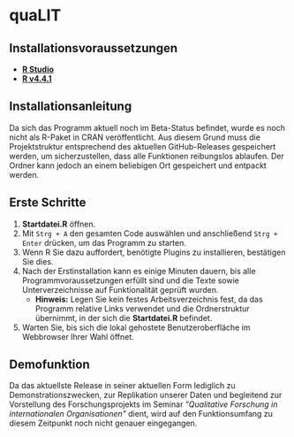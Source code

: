 # quaLIT

## Installationsvoraussetzungen
- **[R Studio](https://posit.co/download/rstudio-desktop)**  
- **[R v4.4.1](https://cran.r-project.org/bin/windows/base/old/)**  

## Installationsanleitung
Da sich das Programm aktuell noch im Beta-Status befindet, wurde es noch nicht als R-Paket in CRAN veröffentlicht. Aus diesem Grund muss die Projektstruktur entsprechend des aktuellen GitHub-Releases gespeichert werden, um sicherzustellen, dass alle Funktionen reibungslos ablaufen. Der Ordner kann jedoch an einem beliebigen Ort gespeichert und entpackt werden.  

## Erste Schritte
1. **Startdatei.R** öffnen.  
2. Mit `Strg + A` den gesamten Code auswählen und anschließend `Strg + Enter` drücken, um das Programm zu starten.  
3. Wenn R Sie dazu auffordert, benötigte Plugins zu installieren, bestätigen Sie dies.  
4. Nach der Erstinstallation kann es einige Minuten dauern, bis alle Programmvoraussetzungen erfüllt sind und die Texte sowie Unterverzeichnisse auf Funktionalität geprüft wurden.  
   - **Hinweis:** Legen Sie kein festes Arbeitsverzeichnis fest, da das Programm relative Links verwendet und die Ordnerstruktur übernimmt, in der sich die **Startdatei.R** befindet.  
5. Warten Sie, bis sich die lokal gehostete Benutzeroberfläche im Webbrowser Ihrer Wahl öffnet.  

## Demofunktion
Da das aktuellste Release in seiner aktuellen Form lediglich zu Demonstrationszwecken, zur Replikation unserer Daten und begleitend zur Vorstellung des Forschungsprojekts im Seminar *"Qualitative Forschung in internationalen Organisationen"* dient, wird auf den Funktionsumfang zu diesem Zeitpunkt noch nicht genauer eingegangen.
